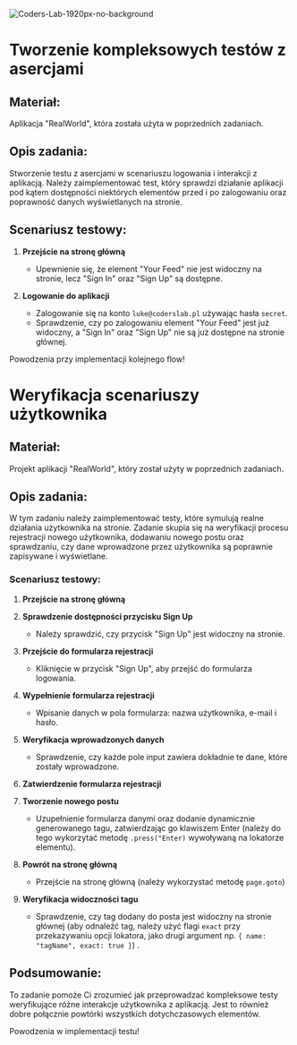 ![Coders-Lab-1920px-no-background](https://user-images.githubusercontent.com/30623667/104709394-2cabee80-571f-11eb-9518-ea6a794e558e.png)


# Tworzenie kompleksowych testów z asercjami

## Materiał:
Aplikacja "RealWorld", która została użyta w poprzednich zadaniach.

## Opis zadania:
Stworzenie testu z asercjami w scenariuszu logowania i interakcji z aplikacją. Należy zaimplementować test, który sprawdzi działanie aplikacji pod kątem dostępności niektórych elementów przed i po zalogowaniu oraz poprawność danych wyświetlanych na stronie.

## Scenariusz testowy:
1. **Przejście na stronę główną**
    - Upewnienie się, że element "Your Feed" nie jest widoczny na stronie, lecz "Sign In" oraz "Sign Up" są dostępne.

2. **Logowanie do aplikacji**
    - Zalogowanie się na konto `luke@coderslab.pl` używając hasła `secret`.
    - Sprawdzenie, czy po zalogowaniu element "Your Feed" jest już widoczny, a "Sign In" oraz "Sign Up" nie są już dostępne na stronie głównej.

Powodzenia przy implementacji kolejnego flow!

# Weryfikacja scenariuszy użytkownika

## Materiał:
Projekt aplikacji "RealWorld", który został użyty w poprzednich zadaniach.

## Opis zadania:
W tym zadaniu należy zaimplementować testy, które symulują realne działania użytkownika na stronie. Zadanie skupia się na weryfikacji procesu rejestracji nowego użytkownika, dodawaniu nowego postu oraz sprawdzaniu, czy dane wprowadzone przez użytkownika są poprawnie zapisywane i wyświetlane.

### Scenariusz testowy:

1. **Przejście na stronę główną**

2. **Sprawdzenie dostępności przycisku Sign Up**
   - Należy sprawdzić, czy przycisk "Sign Up" jest widoczny na stronie.

3. **Przejście do formularza rejestracji**
   - Kliknięcie w przycisk "Sign Up", aby przejść do formularza logowania.

4. **Wypełnienie formularza rejestracji**
   - Wpisanie danych w pola formularza: nazwa użytkownika, e-mail i hasło.

5. **Weryfikacja wprowadzonych danych**
   - Sprawdzenie, czy każde pole input zawiera dokładnie te dane, które zostały wprowadzone.

6. **Zatwierdzenie formularza rejestracji**

7. **Tworzenie nowego postu**
   - Uzupełnienie formularza danymi oraz dodanie dynamicznie generowanego tagu, zatwierdzając go klawiszem Enter (należy do tego wykorzytać metodę `.press("Enter)` wywoływaną na lokatorze elementu).

8. **Powrót na stronę główną**
   - Przejście na stronę główną (należy wykorzystać metodę `page.goto`)

9. **Weryfikacja widoczności tagu**
   - Sprawdzenie, czy tag dodany do posta jest widoczny na stronie głównej (aby odnaleźć tag, należy użyć flagi `exact` przy przekazywaniu opcji lokatora, jako drugi argument np. `{ name: "tagName", exact: true }`) .

## Podsumowanie:
To zadanie pomoże Ci zrozumieć jak przeprowadzać kompleksowe testy weryfikujące różne interakcje użytkownika z aplikacją. Jest to również dobre połącznie powtórki wszystkich dotychczasowych elementów.

Powodzenia w implementacji testu!

